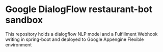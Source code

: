 # Google DialogFlow restaurant-bot sandbox

This repository holds a dialogflow NLP model and a Fulfillment Webhook writing in spring-boot and deployed to Google Appengine Flexible environment 
